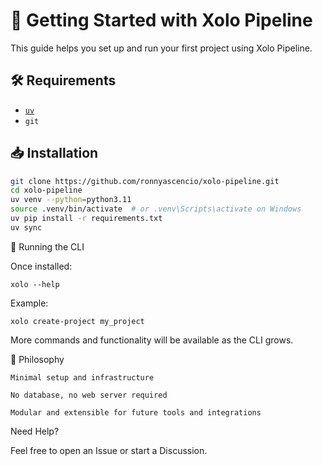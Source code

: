 # 🚀 Getting Started with Xolo Pipeline

This guide helps you set up and run your first project using Xolo Pipeline.

## 🛠️ Requirements

- [`uv`](https://github.com/astral-sh/uv)
- `git`

## 📥 Installation

```bash
git clone https://github.com/ronnyascencio/xolo-pipeline.git
cd xolo-pipeline
uv venv --python=python3.11
source .venv/bin/activate  # or .venv\Scripts\activate on Windows
uv pip install -r requirements.txt
uv sync

```
🧰 Running the CLI

Once installed:
```
xolo --help
```
Example:
```
xolo create-project my_project
```
More commands and functionality will be available as the CLI grows.


🧠 Philosophy

    Minimal setup and infrastructure

    No database, no web server required

    Modular and extensible for future tools and integrations

Need Help?

Feel free to open an Issue or start a Discussion.